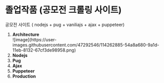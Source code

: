 # 졸업작품 (공모전 크롤링 사이트)
공모전 사이트 ( nodejs + pug + vaniliajs + ajax + puppeteer)

<ol>
  <li><strong>Architecture</strong></li>
  ![image](https://user-images.githubusercontent.com/47292546/114262885-54a8a680-9a1d-11eb-8132-67cf3de98958.png)

  <li><strong>Nodejs</strong></li>
  <li><strong>Pug</strong></li>
  <li><strong>Ajax</strong></li>
  <li><strong>Puppeteer</strong></li>
  <li><strong>Production</strong></li>
</ol>
